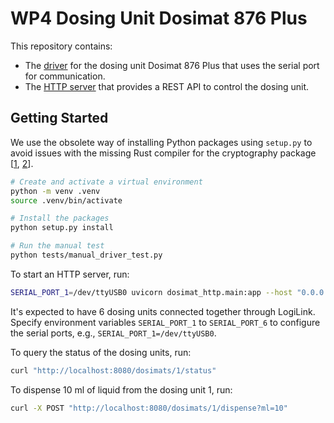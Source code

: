 # WP4 Dosing Unit Dosimat 876 Plus

This repository contains:

- The [driver](./driver/) for the dosing unit Dosimat 876 Plus that uses the serial port for communication.
- The [HTTP server](./http/) that provides a REST API to control the dosing unit.

## Getting Started

We use the obsolete way of installing Python packages using `setup.py` to avoid issues with the missing Rust compiler for the cryptography package [[1](https://github.com/pyca/cryptography/issues/5771#issuecomment-775016788), [2](https://cryptography.io/en/latest/faq/#why-does-cryptography-require-rust)].

```bash
# Create and activate a virtual environment
python -m venv .venv
source .venv/bin/activate

# Install the packages
python setup.py install

# Run the manual test
python tests/manual_driver_test.py
```

To start an HTTP server, run:

```bash
SERIAL_PORT_1=/dev/ttyUSB0 uvicorn dosimat_http.main:app --host "0.0.0.0" --port 8080
```

It's expected to have 6 dosing units connected together through LogiLink. Specify environment variables `SERIAL_PORT_1` to `SERIAL_PORT_6` to configure the serial ports, e.g., `SERIAL_PORT_1=/dev/ttyUSB0`.

To query the status of the dosing units, run:

```bash
curl "http://localhost:8080/dosimats/1/status"
```

To dispense 10 ml of liquid from the dosing unit 1, run:

```bash
curl -X POST "http://localhost:8080/dosimats/1/dispense?ml=10"
```
